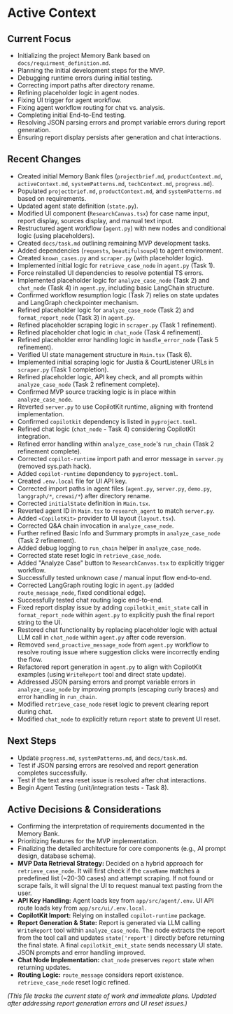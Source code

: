 # Active Context

## Current Focus

*   Initializing the project Memory Bank based on `docs/requirment_definition.md`.
*   Planning the initial development steps for the MVP.
*   Debugging runtime errors during initial testing.
*   Correcting import paths after directory rename.
*   Refining placeholder logic in agent nodes.
*   Fixing UI trigger for agent workflow.
*   Fixing agent workflow routing for chat vs. analysis.
*   Completing initial End-to-End testing.
*   Resolving JSON parsing errors and prompt variable errors during report generation.
*   Ensuring report display persists after generation and chat interactions.

## Recent Changes

*   Created initial Memory Bank files (`projectbrief.md`, `productContext.md`, `activeContext.md`, `systemPatterns.md`, `techContext.md`, `progress.md`).
*   Populated `projectbrief.md`, `productContext.md`, and `systemPatterns.md` based on requirements.
*   Updated agent state definition (`state.py`).
*   Modified UI component (`ResearchCanvas.tsx`) for case name input, report display, sources display, and manual text input.
*   Restructured agent workflow (`agent.py`) with new nodes and conditional logic (using placeholders).
*   Created `docs/task.md` outlining remaining MVP development tasks.
*   Added dependencies (`requests`, `beautifulsoup4`) to agent environment.
*   Created `known_cases.py` and `scraper.py` (with placeholder logic).
*   Implemented initial logic for `retrieve_case_node` in `agent.py` (Task 1).
*   Force reinstalled UI dependencies to resolve potential TS errors.
*   Implemented placeholder logic for `analyze_case_node` (Task 2) and `chat_node` (Task 4) in `agent.py`, including basic LangChain structure.
*   Confirmed workflow resumption logic (Task 7) relies on state updates and LangGraph checkpointer mechanism.
*   Refined placeholder logic for `analyze_case_node` (Task 2) and `format_report_node` (Task 3) in `agent.py`.
*   Refined placeholder scraping logic in `scraper.py` (Task 1 refinement).
*   Refined placeholder chat logic in `chat_node` (Task 4 refinement).
*   Refined placeholder error handling logic in `handle_error_node` (Task 5 refinement).
*   Verified UI state management structure in `Main.tsx` (Task 6).
*   Implemented initial scraping logic for Justia & CourtListener URLs in `scraper.py` (Task 1 completion).
*   Refined placeholder logic, API key check, and all prompts within `analyze_case_node` (Task 2 refinement complete).
*   Confirmed MVP source tracking logic is in place within `analyze_case_node`.
*   Reverted `server.py` to use CopilotKit runtime, aligning with frontend implementation.
*   Confirmed `copilotkit` dependency is listed in `pyproject.toml`.
*   Refined chat logic (`chat_node` - Task 4) considering CopilotKit integration.
*   Refined error handling within `analyze_case_node`'s `run_chain` (Task 2 refinement complete).
*   Corrected `copilot-runtime` import path and error message in `server.py` (removed sys.path hack).
*   Added `copilot-runtime` dependency to `pyproject.toml`.
*   Created `.env.local` file for UI API key.
*   Corrected import paths in agent files (`agent.py`, `server.py`, `demo.py`, `langgraph/*`, `crewai/*`) after directory rename.
*   Corrected `initialState` definition in `Main.tsx`.
*   Reverted agent ID in `Main.tsx` to `research_agent` to match `server.py`.
*   Added `<CopilotKit>` provider to UI layout (`layout.tsx`).
*   Corrected Q&A chain invocation in `analyze_case_node`.
*   Further refined Basic Info and Summary prompts in `analyze_case_node` (Task 2 refinement).
*   Added debug logging to `run_chain` helper in `analyze_case_node`.
*   Corrected state reset logic in `retrieve_case_node`.
*   Added "Analyze Case" button to `ResearchCanvas.tsx` to explicitly trigger workflow.
*   Successfully tested unknown case / manual input flow end-to-end.
*   Corrected LangGraph routing logic in `agent.py` (added `route_message_node`, fixed conditional edge).
*   Successfully tested chat routing logic end-to-end.
*   Fixed report display issue by adding `copilotkit_emit_state` call in `format_report_node` within `agent.py` to explicitly push the final report string to the UI.
*   Restored chat functionality by replacing placeholder logic with actual LLM call in `chat_node` within `agent.py` after code reversion.
*   Removed `send_proactive_message_node` from `agent.py` workflow to resolve routing issue where suggestion clicks were incorrectly ending the flow.
*   Refactored report generation in `agent.py` to align with CopilotKit examples (using `WriteReport` tool and direct state update).
*   Addressed JSON parsing errors and prompt variable errors in `analyze_case_node` by improving prompts (escaping curly braces) and error handling in `run_chain`.
*   Modified `retrieve_case_node` reset logic to prevent clearing report during chat.
*   Modified `chat_node` to explicitly return `report` state to prevent UI reset.

## Next Steps

*   Update `progress.md`, `systemPatterns.md`, and `docs/task.md`.
*   Test if JSON parsing errors are resolved and report generation completes successfully.
*   Test if the text area reset issue is resolved after chat interactions.
*   Begin Agent Testing (unit/integration tests - Task 8).

## Active Decisions & Considerations

*   Confirming the interpretation of requirements documented in the Memory Bank.
*   Prioritizing features for the MVP implementation.
*   Finalizing the detailed architecture for core components (e.g., AI prompt design, database schema).
*   **MVP Data Retrieval Strategy:** Decided on a hybrid approach for `retrieve_case_node`. It will first check if the `caseName` matches a predefined list (~20-30 cases) and attempt scraping. If not found or scrape fails, it will signal the UI to request manual text pasting from the user.
*   **API Key Handling:** Agent loads key from `app/src/agent/.env`. UI API route loads key from `app/src/ui/.env.local`.
*   **CopilotKit Import:** Relying on installed `copilot-runtime` package.
*   **Report Generation & State:** Report is generated via LLM calling `WriteReport` tool within `analyze_case_node`. The node extracts the report from the tool call and updates `state['report']` directly before returning the final state. A final `copilotkit_emit_state` sends necessary UI state. JSON prompts and error handling improved.
*   **Chat Node Implementation:** `chat_node` preserves `report` state when returning updates.
*   **Routing Logic:** `route_message` considers report existence. `retrieve_case_node` reset logic refined.

*(This file tracks the current state of work and immediate plans. Updated after addressing report generation errors and UI reset issues.)*
